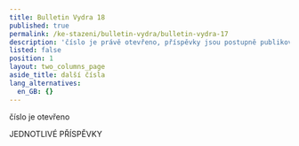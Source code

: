 ```yaml
---
title: Bulletin Vydra 18
published: true
permalink: /ke-stazeni/bulletin-vydra/bulletin-vydra-17
description: 'číslo je právě otevřeno, příspěvky jsou postupně publikovány'
listed: false
position: 1
layout: two_columns_page
aside_title: další čísla
lang_alternatives:
  en_GB: {}
---
```

číslo je otevřeno



JEDNOTLIVÉ PŘÍSPĚVKY
